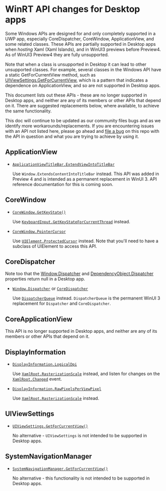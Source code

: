 # WinRT API changes for Desktop apps

Some Windows APIs are designed for and only completely supported in a UWP app, especially CoreDispatcher, CoreWindow, ApplicationView, and some related classes. These APIs are partially supported in Desktop apps when _hosting_ Xaml (Xaml Islands), and in WinUI3 previews before Preview4. As of WinUI3 Preview4 they are fully unsupported.

Note that when a class is unsupported in Desktop it can lead to other unsupported classes. For example, several classes in the Windows API have a static GetForCurrentView method, such as [UIViewSettings.GetForCurrentView](https://docs.microsoft.com/uwp/api/Windows.UI.ViewManagement.UIViewSettings.GetForCurrentView), which is a pattern that indicates a dependence on ApplicationView, and so are not supported in Desktop apps.

This document lists out these APIs - these are no longer supported in Desktop apps, and neither are any of its members or other APIs that depend on it. There are suggested replacements below, where available, to achieve the same functionality. 

This doc will continue to be updated as our community files bugs and as we identify more workarounds/replacements. If you are encountering issues with an API not listed here, please go ahead and [file a bug](https://github.com/microsoft/microsoft-ui-xaml/issues/new?assignees=&labels=&template=bug_report.md&title=) on this repo with the API in question and what you are trying to achieve by using it. 

## ApplicationView

- [`ApplicationViewTitleBar.ExtendViewIntoTitleBar`](https://docs.microsoft.com/en-us/uwp/api/windows.applicationmodel.core.coreapplicationviewtitlebar.extendviewintotitlebar?view=winrt-19041) 
    
    Use `Window.ExtendsContentIntoTitleBar` instead. This API was added in Preview 4 and is intended as a permanent replacement in WinUI 3. API reference documentation for this is coming soon.

## CoreWindow

- [`CoreWindow.GetKeyState()`](https://docs.microsoft.com/en-us/uwp/api/windows.ui.core.corewindow.getkeystate?view=winrt-19041) 

    Use [`KeyboardInput.GetKeyStateForCurrentThread`](https://docs.microsoft.com/en-us/windows/winui/api/microsoft.ui.input.keyboardinput.getkeystateforcurrentthread?view=winui-3.0-preview) instead.

- [`CoreWindow.PointerCursor`](https://docs.microsoft.com/en-us/uwp/api/windows.ui.core.corewindow.pointercursor?view=winrt-19041) 

    Use [`UIElement.ProtectedCursor`](https://docs.microsoft.com/windows/winui/api/microsoft.ui.xaml.uielement.protectedcursor?view=winui-3.0-preview) instead. Note that you'll need to have a subclass of UIElement to access this API. 

## CoreDispatcher
Note too that the [Window.Dispatcher](https://docs.microsoft.com/uwp/api/Windows.UI.Xaml.Window.Dispatcher) and [DependencyObject.Dispatcher](https://docs.microsoft.com/uwp/api/Windows.UI.Xaml.DependencyObject.Dispatcher) properties return null in a Desktop app.

- [`Window.Dispatcher`](https://docs.microsoft.com/en-us/windows/winui/api/microsoft.ui.xaml.window.dispatcher?view=winui-3.0-preview) or [`CoreDispatcher`](https://docs.microsoft.com/en-us/uwp/api/windows.ui.core.coredispatcher?view=winrt-19041)

    Use [`DispatcherQueue`](https://docs.microsoft.com/en-us/windows/winui/api/microsoft.ui.xaml.window.dispatcherqueue?view=winui-3.0-preview) instead. `DispatcherQueue` is the permanent WinUI 3 replacement for `Dispatcher` and `CoreDispatcher`.

## CoreApplicationView
This API is no longer supported in Desktop apps, and neither are any of its members or other APIs that depend on it.

## DisplayInformation

- [`DisplayInformation.LogicalDpi`](https://docs.microsoft.com/en-us/uwp/api/windows.graphics.display.displayinformation.logicaldpi?view=winrt-19041)
    
    Use [`XamlRoot.RasterizationScale`](https://docs.microsoft.com/en-us/windows/winui/api/microsoft.ui.xaml.xamlroot.rasterizationscale?view=winui-3.0-preview) instead, and listen for changes on the [`XamlRoot.Changed`](https://docs.microsoft.com/uwp/api/windows.ui.xaml.xamlroot.changed?view=winrt-19041) event. 

- [`DisplayInformation.RawPixelsPerViewPixel`](https://docs.microsoft.com/uwp/api/windows.graphics.display.displayinformation.rawpixelsperviewpixel?view=winrt-19041)

    Use [`XamlRoot.RasterizationScale`](https://docs.microsoft.com/en-us/windows/winui/api/microsoft.ui.xaml.xamlroot.rasterizationscale?view=winui-3.0-preview) instead. 

## UIViewSettings

- [`UIViewSettings.GetForCurrentView()`](https://docs.microsoft.com/en-us/uwp/api/windows.ui.viewmanagement.uiviewsettings.getforcurrentview?view=winrt-19041)

    No alternative - `UIViewSettings` is not intended to be supported in Desktop apps.

## SystemNavigationManager


- [`SystemNavigationManager.GetForCurrentView()`](https://docs.microsoft.com/en-us/uwp/api/windows.ui.core.systemnavigationmanager.getforcurrentview?view=winrt-19041)

    No alternative - this functionality is not intended to be supported in Desktop apps. 
